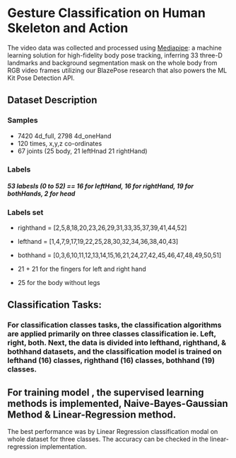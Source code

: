 # Gesture Classification on Human Skeleton and Action

The video data was collected and processed using [Mediapipe](https://google.github.io/mediapipe/): a machine learning solution for high-fidelity body pose tracking, inferring 33 three-D landmarks and background segmentation mask on the whole body from RGB video frames utilizing our BlazePose research that also powers the ML Kit Pose Detection API.

## Dataset Description

### Samples
- 7420 4d_full,  2798 4d_oneHand
- 120 times, x,y,z co-ordinates
- 67 joints (25 body, 21 leftHnad 21 rightHand)

### Labels
##### 53 labesls (0 to 52) == 16 for leftHand, 16 for rightHand, 19 for bothHands, 2 for head

### Labels set
- righthand = [2,5,8,18,20,23,26,29,31,33,35,37,39,41,44,52]
- lefthand = [1,4,7,9,17,19,22,25,28,30,32,34,36,38,40,43]
- bothhand = [0,3,6,10,11,12,13,14,15,16,21,24,27,42,45,46,47,48,49,50,51]

- 21 + 21 for the fingers for left and right hand
- 25 for the body without legs

## Classification Tasks:

### For classification classes tasks, the classification algorithms are applied primarily on three classes classification ie. Left, right, both. Next, the data is divided into lefthand, righthand, & bothhand datasets, and the classification model is trained on lefthand (16) classes, righthand (16) classes, bothhand (19) classes.  

## For training model , the  supervised learning methods is implemented, Naive-Bayes-Gaussian Method & Linear-Regression method. 

The best performance was by Linear Regression classification modal on whole dataset for three classes. The accuracy can be checked in the linear-regression implementation. 

